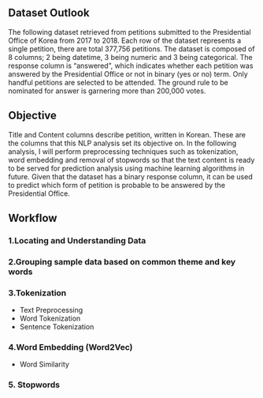 ## Dataset Outlook
The following dataset retrieved from petitions submitted to the Presidential Office of Korea from 2017 to 2018. Each row of the dataset represents a single petition, there are total 377,756 petitions. The dataset is composed of 8 columns; 2 being datetime, 3 being numeric and 3 being categorical. The response column is “answered”, which indicates whether each petition was answered by the Presidential Office or not in binary (yes or no) term. Only handful petitions are selected to be attended. The ground rule to be nominated for answer is garnering more than 200,000 votes. 

## Objective 
Title and Content columns describe petition, written in Korean. These are the columns that this NLP analysis set its objective on. In the following analysis, I will perform preprocessing techniques such as tokenization, word embedding and removal of stopwords so that the text content is ready to be served for prediction analysis using machine learning algorithms in future. Given that the dataset has a binary response column, it can be used to predict which form of petition is probable to be answered by the Presidential Office. 

## Workflow 
### 1.Locating and Understanding Data

### 2.Grouping sample data based on common theme and key words

### 3.Tokenization
-	Text Preprocessing
-	Word Tokenization
-	Sentence Tokenization

### 4.Word Embedding (Word2Vec)
-	Word Similarity 

### 5. Stopwords

